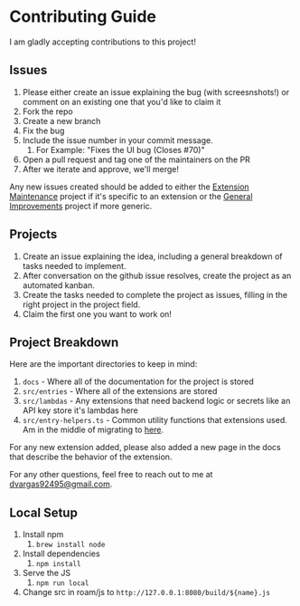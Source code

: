 # Contributing Guide

I am gladly accepting contributions to this project!

## Issues

1. Please either create an issue explaining the bug (with screesnshots!) or comment on an existing one that you'd like to claim it
1. Fork the repo
1. Create a new branch
1. Fix the bug
1. Include the issue number in your commit message.
    1. For Example: "Fixes the UI bug (Closes #70)"
1. Open a pull request and tag one of the maintainers on the PR
1. After we iterate and approve, we'll merge!

Any new issues created should be added to either the [Extension Maintenance](https://github.com/dvargas92495/roam-js-extensions/projects/9) project if it's specific to an extension or the [General Improvements](https://github.com/dvargas92495/roam-js-extensions/projects/4) project if more generic.

## Projects

1. Create an issue explaining the idea, including a general breakdown of tasks needed to implement.
1. After conversation on the github issue resolves, create the project as an automated kanban.
1. Create the tasks needed to complete the project as issues, filling in the right project in the project field.
1. Claim the first one you want to work on!

## Project Breakdown
Here are the important directories to keep in mind:

1. `docs` - Where all of the documentation for the project is stored
1. `src/entries` - Where all of the extensions are stored
1. `src/lambdas` - Any extensions that need backend logic or secrets like an API key store it's lambdas here
1. `src/entry-helpers.ts` - Common utility functions that extensions used. Am in the middle of migrating to [here](https://www.npmjs.com/package/roam-client).

For any new extension added, please also added a new page in the docs that describe the behavior of the extension.

For any other questions, feel free to reach out to me at dvargas92495@gmail.com.

## Local Setup

1. Install npm
	1. `brew install node`
1. Install dependencies
	1. `npm install`
1. Serve the JS
	1. `npm run local`
1. Change src in roam/js to `http://127.0.0.1:8080/build/${name}.js`
